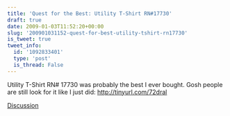 ```yaml
---
title: 'Quest for the Best: Utility T-Shirt RN#17730'
draft: true
date: 2009-01-03T11:52:20+00:00
slug: '200901031152-quest-for-best-utility-tshirt-rn17730'
is_tweet: true
tweet_info:
  id: '1092833401'
  type: 'post'
  is_thread: False
---
```




Utility T-Shirt RN# 17730 was probably the best I ever bought. Gosh people are still look for it like I just did: http://tinyurl.com/72dral

[Discussion](https://x.com/sytelus/status/1092833401)
